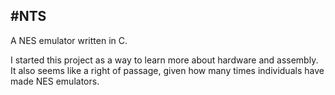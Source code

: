 #NTS
---

A NES emulator written in C.

I started this project as a way to learn more about hardware and assembly. It
also seems like a right of passage, given how many times individuals have made
NES emulators.
